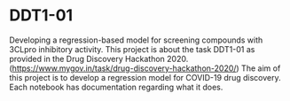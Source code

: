# DDT1-01
Developing a regression-based model for screening compounds with 3CLpro inhibitory activity. This project is about the task DDT1-01 as provided in the Drug Discovery Hackathon 2020. (https://www.mygov.in/task/drug-discovery-hackathon-2020/)
The aim of this project is to develop a regression model for COVID-19 drug discovery.
Each notebook has documentation regarding what it does.
